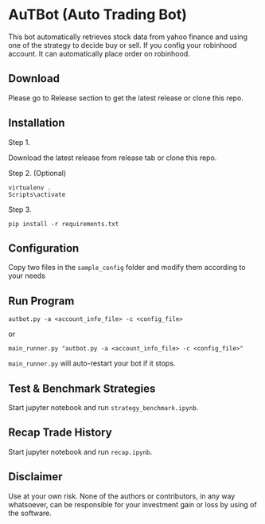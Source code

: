 # AuTBot (Auto Trading Bot)

This bot automatically retrieves stock data from yahoo finance and using one of the strategy to decide buy or sell. If you config your robinhood account. It can automatically place order on robinhood.

## Download

Please go to Release section to get the latest release or clone this repo.

## Installation

Step 1.

Download the latest release from release tab or clone this repo.

Step 2. (Optional)

```
virtualenv .
Scripts\activate
```

Step 3.

```
pip install -r requirements.txt
```

## Configuration

Copy two files in the `sample_config` folder and modify them according to your needs

## Run Program

```
autbot.py -a <account_info_file> -c <config_file>
```

or

```
main_runner.py "autbot.py -a <account_info_file> -c <config_file>"
```

`main_runner.py` will auto-restart your bot if it stops.

## Test & Benchmark Strategies

Start jupyter notebook and run `strategy_benchmark.ipynb`.

## Recap Trade History

Start jupyter notebook and run `recap.ipynb`.

## Disclaimer

Use at your own risk. None of the authors or contributors, in any way whatsoever, can be responsible for your investment gain or loss by using of the software.
